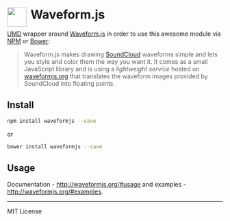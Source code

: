 # <img src="http://waveformjs.org/images/logo.png" width="45" align="left">&nbsp;Waveform.js

[UMD](https://github.com/umdjs/umd) wrapper around [Waveform.js](http://waveform.js) in order to use this awesome module via [NPM](https://www.npmjs.com/) or [Bower](http://bower.io/):

> Waveform.js makes drawing [SoundCloud](http://soundcloud.com) waveforms simple and lets you style and color them the way you want it. It comes as a small JavaScript library and is using a _lightweight service_ hosted on [waveformjs.org](http://waveformjs.org) that translates the waveform images provided by SoundCloud into floating points.

## Install

```bash
npm install waveformjs --save
```

or

```bash
bower install waveformjs --save
```

## Usage

Documentation - http://waveformjs.org/#usage and examples - http://waveformjs.org/#examples.

---
MIT License


